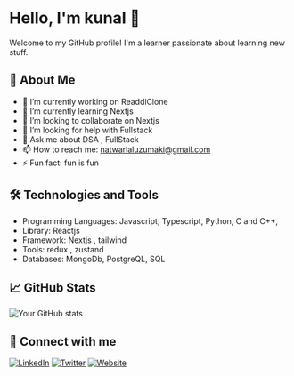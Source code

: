 # Hello, I'm kunal 👋

Welcome to my GitHub profile! I'm a learner passionate about learning new stuff.

## 🚀 About Me
- 🔭 I’m currently working on ReaddiClone
- 🌱 I’m currently learning Nextjs
- 👯 I’m looking to collaborate on Nextjs
- 🤔 I’m looking for help with Fullstack
- 💬 Ask me about DSA , FullStack
- 📫 How to reach me: natwarlaluzumaki@gmail.com
- ⚡ Fun fact: fun is fun

## 🛠️ Technologies and Tools
- Programming Languages: Javascript, Typescript, Python, C and C++,
- Library: Reactjs
- Framework: Nextjs , tailwind 
- Tools: redux , zustand 
- Databases: MongoDb, PostgreQL, SQL

## 📈 GitHub Stats

![Your GitHub stats](https://github-readme-stats.vercel.app/api?username=kunal-fushiguro&show_icons=true&theme=radical)


## 🔗 Connect with me
[![LinkedIn](https://img.shields.io/badge/-LinkedIn-blue?style=flat&logo=linkedin&logoColor=white)](https://www.linkedin.com/in/kunal-sharma-580901285/)
[![Twitter](https://img.shields.io/badge/-Twitter-blue?style=flat&logo=twitter&logoColor=white)](https://x.com/kunalNiga)
[![Website](https://img.shields.io/badge/-Website-blue?style=flat&logo=google-chrome&logoColor=white)](https://kunal-dev.netlify.app/)
